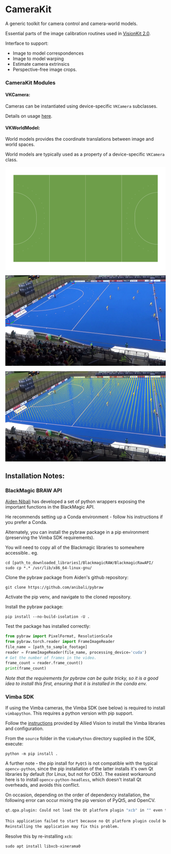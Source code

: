 # CameraKit
A generic toolkit for camera control and camera-world models.

Essential parts of the image calibration routines used in [VisionKit 2.0](git@github.com:ausport/visionkit.git "VisionKit 2.0 Github repository").

Interface to support:
* Image to model correspondences
* Image to model warping
* Estimate camera extrinsics
* Perspective-free image crops.

### CameraKit Modules

#### VKCamera:

Cameras can be instantiated using device-specific `VKCamera` subclasses.  

Details on usage [here](cameras/README.md).


#### VKWorldModel:

World models provides the coordinate translations between image and world spaces.

World models are typically used as a property of a device-specific `VKCamera` class.

![](models/surfaces/hockey.png)


![](images/markers.png)

![](images/verticals.png)

## Installation Notes:


### BlackMagic BRAW API

[Aiden Nibali](https://github.com/anibali/pybraw) has developed a set of python wrappers exposing the important functions in the BlackMagic API.

He recommends setting up a Conda environment - follow his instructions if you prefer a Conda.

Alternately, you can install the pybraw package in a pip environment (preserving the Vimba SDK requirements).

You will need to copy all of the Blackmagic libraries to somewhere accessible..  eg.

```commandline
cd [path_to_downloaded_libraries]/BlackmagicRAW/BlackmagicRawAPI/
sudo cp *.* /usr/lib/x86_64-linux-gnu/
```

Clone the pybraw package from Aiden's github repository:

```commandline
git clone https://github.com/anibali/pybraw
```
Activate the pip venv, and navigate to the cloned repository.

Install the pybraw package:

```commandline
pip install --no-build-isolation -U .
```

Test the package has installed correctly:

```python
from pybraw import PixelFormat, ResolutionScale
from pybraw.torch.reader import FrameImageReader
file_name = [path_to_sample_footage]
reader = FrameImageReader(file_name, processing_device='cuda')
# Get the number of frames in the video.
frame_count = reader.frame_count()
print(frame_count)
```
*Note that the requirements for pybraw can be quite tricky, so it is a good idea to install this first, ensuring that
it is installed in the conda env.*
### Vimba SDK

If using the Vimba cameras, the Vimba SDK (see below) is required to install `vimbapython`.  This requires a python version with pip support.

Follow the [instructions](https://cdn.alliedvision.com/fileadmin/content/documents/products/software/software/Vimba/appnote/Vimba_installation_under_Linux.pdf) 
provided by Allied Vision to install the Vimba libraries and configuration.

From the `source` folder in the `VimbaPython` directory supplied in the SDK, execute:

```commandline
python -m pip install .
```

A further note - the pip install for `PyQt5` is not compatible with the typical `opencv-python`, since the pip installation
of the latter installs it's own Qt libraries by default (for Linux, but not for OSX).  The easiest workaround here is to
install `opencv-python-headless`, which doesn't install Qt overheads, and avoids this conflict.

On occasion, depending on the order of dependency installation, the following error can occur mixing the pip version of PyQt5, and OpenCV.

```bash
qt.qpa.plugin: Could not load the Qt platform plugin "xcb" in "" even though it was found.

This application failed to start because no Qt platform plugin could be initialized. 
Reinstalling the application may fix this problem.
```

Resolve this by re-installing `xcb`:

```commandline
sudo apt install libxcb-xinerama0 
```
